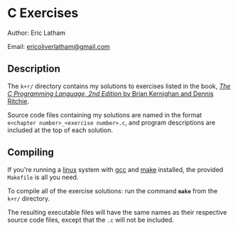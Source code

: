 # C Exercises

Author: Eric Latham

Email: ericoliverlatham@gmail.com

## Description

The `k+r/` directory contains my solutions to exercises listed in the book, [*The C Programming Language, 2nd Edition* by Brian Kernighan and Dennis Ritchie](https://www.amazon.com/Programming-Language-2nd-Brian-Kernighan/dp/0131103628).

Source code files containing my solutions are named in the format `e<chapter number>_<exercise number>.c`, and program descriptions are included at the top of each solution.

## Compiling

If you're running a [linux](https://en.wikipedia.org/wiki/Linux) system with [gcc](https://gcc.gnu.org/) and [make](https://www.gnu.org/software/make/) installed, the provided `Makefile` is all you need.

To compile all of the exercise solutions: run the command **`make`** from the `k+r/` directory.

The resulting executable files will have the same names as their respective source code files, except that the `.c` will not be included.
